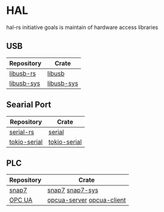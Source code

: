 # HAL

hal-rs initiative goals is maintain of hardware access libraries


## USB

| Repository | Crate |
| --- | --- |
| [libusb-rs](https://github.com/dcuddeback/libusb-rs)  | [libusb](https://crates.io/crates/libusb)  |
| [libusb-sys](https://github.com/dcuddeback/libusb-sys)  | [libusb-sys](https://crates.io/crates/libusb-sys)  |


## Searial Port

| Repository | Crate |
| --- | --- |
| [serial-rs](https://github.com/dcuddeback/serial-rs)  | [serial](https://crates.io/crates/serial)  |
| [tokio-serial](https://github.com/berkowski/tokio-serial)  | [tokio-serial](https://crates.io/crates/tokio-serial)  |


## PLC

| Repository | Crate |
| --- | --- |
| [snap7](https://github.com/hal-rs/snap7)  | [snap7](https://crates.io/crates/snap7) [snap7-sys](https://crates.io/crates/snap7-sys)  |
| [OPC UA](https://github.com/locka99/opcua)  | [opcua-server](https://crates.io/crates/opcua-server) [opcua-client](https://crates.io/crates/opcua-client)  |
